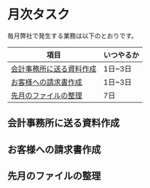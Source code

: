 # 月次タスク
毎月弊社で発生する業務は以下のとおりです。

|  項目  |  いつやるか  |
| ---- | ---- |
|  [会計事務所に送る資料作成](#会計事務所に送る資料作成)  |  1日~3日  |
|  [お客様への請求書作成](#お客様への請求書作成)  |  1日~3日  |
|  [先月のファイルの整理](#先月のファイルの整理)  |  7日  |

## 会計事務所に送る資料作成

## お客様への請求書作成

## 先月のファイルの整理
